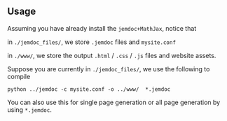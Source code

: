## Usage

Assuming you have already install the  `jemdoc+MathJax`, notice that

in `./jemdoc_files/`, we store `.jemdoc` files and `mysite.conf`

in `./www/`, we store the output `.html` / `.css` / `.js` files and website assets.

Suppose you are currently in `./jemdoc_files/`, we use the following to compile

```
python ../jemdoc -c mysite.conf -o ../www/  *.jemdoc
```

You can also use this for single page generation or all page generation by using `*.jemdoc`.